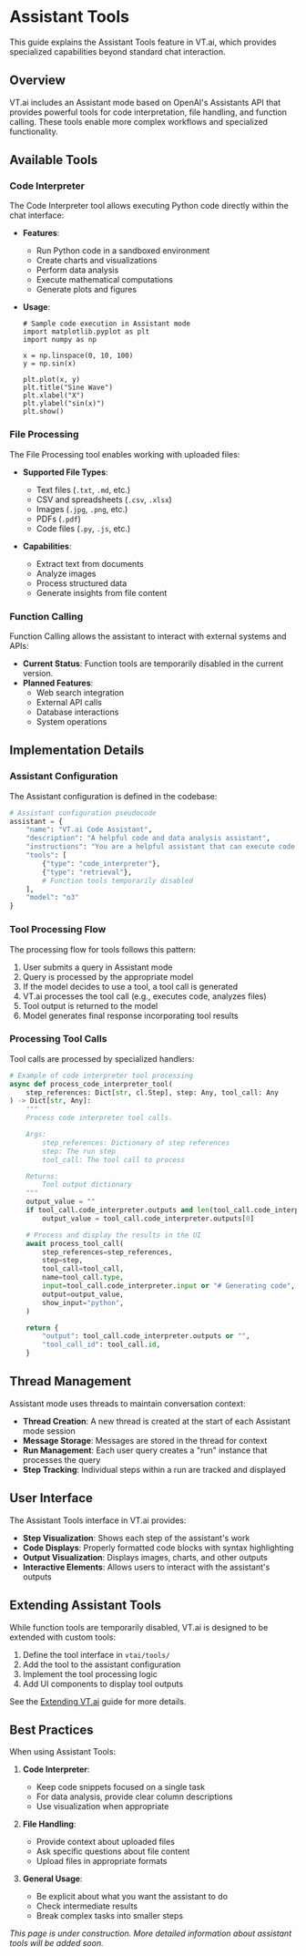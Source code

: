 # Assistant Tools

This guide explains the Assistant Tools feature in VT.ai, which provides specialized capabilities beyond standard chat interaction.

## Overview

VT.ai includes an Assistant mode based on OpenAI's Assistants API that provides powerful tools for code interpretation, file handling, and function calling. These tools enable more complex workflows and specialized functionality.

## Available Tools

### Code Interpreter

The Code Interpreter tool allows executing Python code directly within the chat interface:

- **Features**:
  - Run Python code in a sandboxed environment
  - Create charts and visualizations
  - Perform data analysis
  - Execute mathematical computations
  - Generate plots and figures

- **Usage**:

  ```
  # Sample code execution in Assistant mode
  import matplotlib.pyplot as plt
  import numpy as np

  x = np.linspace(0, 10, 100)
  y = np.sin(x)

  plt.plot(x, y)
  plt.title("Sine Wave")
  plt.xlabel("X")
  plt.ylabel("sin(x)")
  plt.show()
  ```

### File Processing

The File Processing tool enables working with uploaded files:

- **Supported File Types**:
  - Text files (`.txt`, `.md`, etc.)
  - CSV and spreadsheets (`.csv`, `.xlsx`)
  - Images (`.jpg`, `.png`, etc.)
  - PDFs (`.pdf`)
  - Code files (`.py`, `.js`, etc.)

- **Capabilities**:
  - Extract text from documents
  - Analyze images
  - Process structured data
  - Generate insights from file content

### Function Calling

Function Calling allows the assistant to interact with external systems and APIs:

- **Current Status**: Function tools are temporarily disabled in the current version.
- **Planned Features**:
  - Web search integration
  - External API calls
  - Database interactions
  - System operations

## Implementation Details

### Assistant Configuration

The Assistant configuration is defined in the codebase:

```python
# Assistant configuration pseudocode
assistant = {
    "name": "VT.ai Code Assistant",
    "description": "A helpful code and data analysis assistant",
    "instructions": "You are a helpful assistant that can execute code...",
    "tools": [
        {"type": "code_interpreter"},
        {"type": "retrieval"},
        # Function tools temporarily disabled
    ],
    "model": "o3"
}
```

### Tool Processing Flow

The processing flow for tools follows this pattern:

1. User submits a query in Assistant mode
2. Query is processed by the appropriate model
3. If the model decides to use a tool, a tool call is generated
4. VT.ai processes the tool call (e.g., executes code, analyzes files)
5. Tool output is returned to the model
6. Model generates final response incorporating tool results

### Processing Tool Calls

Tool calls are processed by specialized handlers:

```python
# Example of code interpreter tool processing
async def process_code_interpreter_tool(
    step_references: Dict[str, cl.Step], step: Any, tool_call: Any
) -> Dict[str, Any]:
    """
    Process code interpreter tool calls.

    Args:
        step_references: Dictionary of step references
        step: The run step
        tool_call: The tool call to process

    Returns:
        Tool output dictionary
    """
    output_value = ""
    if tool_call.code_interpreter.outputs and len(tool_call.code_interpreter.outputs) > 0:
        output_value = tool_call.code_interpreter.outputs[0]

    # Process and display the results in the UI
    await process_tool_call(
        step_references=step_references,
        step=step,
        tool_call=tool_call,
        name=tool_call.type,
        input=tool_call.code_interpreter.input or "# Generating code",
        output=output_value,
        show_input="python",
    )

    return {
        "output": tool_call.code_interpreter.outputs or "",
        "tool_call_id": tool_call.id,
    }
```

## Thread Management

Assistant mode uses threads to maintain conversation context:

- **Thread Creation**: A new thread is created at the start of each Assistant mode session
- **Message Storage**: Messages are stored in the thread for context
- **Run Management**: Each user query creates a "run" instance that processes the query
- **Step Tracking**: Individual steps within a run are tracked and displayed

## User Interface

The Assistant Tools interface in VT.ai provides:

- **Step Visualization**: Shows each step of the assistant's work
- **Code Displays**: Properly formatted code blocks with syntax highlighting
- **Output Visualization**: Displays images, charts, and other outputs
- **Interactive Elements**: Allows users to interact with the assistant's outputs

## Extending Assistant Tools

While function tools are temporarily disabled, VT.ai is designed to be extended with custom tools:

1. Define the tool interface in `vtai/tools/`
2. Add the tool to the assistant configuration
3. Implement the tool processing logic
4. Add UI components to display tool outputs

See the [Extending VT.ai](extending.md) guide for more details.

## Best Practices

When using Assistant Tools:

1. **Code Interpreter**:
   - Keep code snippets focused on a single task
   - For data analysis, provide clear column descriptions
   - Use visualization when appropriate

2. **File Handling**:
   - Provide context about uploaded files
   - Ask specific questions about file content
   - Upload files in appropriate formats

3. **General Usage**:
   - Be explicit about what you want the assistant to do
   - Check intermediate results
   - Break complex tasks into smaller steps

*This page is under construction. More detailed information about assistant tools will be added soon.*
